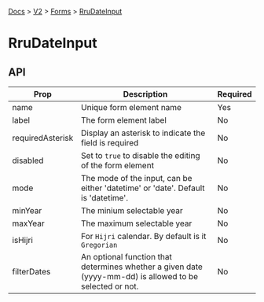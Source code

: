 [Docs](/) > [V2](/docs/v2/get-started) > [Forms](/docs/v2/components/RruForm) > [RruDateInput](/docs/v2/components/RruDateInput)

# RruDateInput

## API

| Prop             | Description                                                                                              | Required |
| ---------------- | -------------------------------------------------------------------------------------------------------- | -------- |
| name             | Unique form element name                                                                                 | Yes      |
| label            | The form element label                                                                                   | No       |
| requiredAsterisk | Display an asterisk to indicate the field is required                                                    | No       |
| disabled         | Set to `true` to disable the editing of the form element                                                 | No       |
| mode             | The mode of the input, can be either 'datetime' or 'date'. Default is 'datetime'.                        | No       |
| minYear          | The minium selectable year                                                                               | No       |
| maxYear          | The maximum selectable year                                                                              | No       |
| isHijri          | For `Hijri` calendar. By default is it `Gregorian`                                                       | No       |
| filterDates      | An optional function that determines whether a given date (yyyy-mm-dd) is allowed to be selected or not. | No       |
